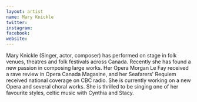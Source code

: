 ```yaml
---
layout: artist
name: Mary Knickle
twitter:
instagram:
facebook:
website:
---
```


Mary Knickle (Singer, actor, composer) has performed on stage in folk venues, theatres and folk festivals across Canada. Recently she has found a new passion in composing large works. Her Opera Morgan Le Fay received a rave review in Opera Canada Magasine, and her Seafarers' Requiem received national coverage on CBC radio. She is currently working on a new Opera and several choral works. She is thrilled to be singing one of her favourite styles, celtic music with Cynthia and Stacy.